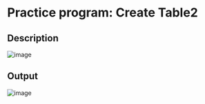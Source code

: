 # Practice program: Create Table2

## Description

![image](https://github.com/Tan12d/PWC_RDBMS_using_Oracle/assets/100254217/32438346-5b6f-43e9-ac54-fec37b2d4071)

## Output

![image](https://github.com/Tan12d/PWC_RDBMS_using_Oracle/assets/100254217/49ded80a-0672-488b-ab9d-505f67809e13)
